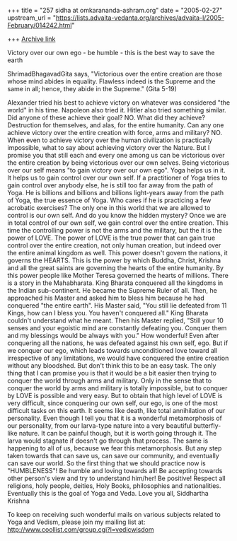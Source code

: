 +++
title = "257 sidha at omkarananda-ashram.org"
date = "2005-02-27"
upstream_url = "https://lists.advaita-vedanta.org/archives/advaita-l/2005-February/014242.html"

+++
[Archive link](https://lists.advaita-vedanta.org/archives/advaita-l/2005-February/014242.html)

Victory over our own ego - be humble - this is the best way to save the earth

ShrimadBhagavadGita says,
"Victorious over the entire creation are those whose mind abides in
equality. Flawless indeed is the Supreme and the same in all; hence, they
abide in the Supreme." (Gita 5-19)

Alexander tried his best to achieve victory on whatever was considered
"the world" in his time. Napoleon also tried it. Hitler also tried
something similar. Did anyone of these achieve their goal?
NO.
What did they achieve? Destruction for themselves, and alas, for the
entire humanity.
Can any one achieve victory over the entire creation with force, arms and
military?
NO. When even to achieve victory over the human civilization is
practically impossible, what to say about achieving victory over the
Nature.
But I promise you that still each and every one among us can be victorious
over the entire creation by being victorious over our own selves. Being
victorious over our self means "to gain victory over our own ego". Yoga
helps us in it. It helps us to gain control over our own self.
If a practitioner of Yoga tries to gain control over anybody else, he is
still too far away from the path of Yoga. He is billions and billions and
billions light-years away from the path of Yoga, the true essence of Yoga.
Who cares if he is practicing a few acrobatic exercises?
The only one in this world that we are allowed to control is our own self.
And do you know the hidden mystery? Once we are in total control of our
own self, we gain control over the entire creation. This time the
controlling power is not the arms and the military, but the it is the
power of LOVE.
The power of LOVE is the true power that can gain true control over the
entire creation, not only human creation, but indeed over the entire
animal kingdom as well. This power doesn't govern the nations, it governs
the HEARTS. This is the power by which Buddha, Christ, Krishna and all the
great saints are governing the hearts of the entire humanity. By this
power people like Mother Teresa governed the hearts of millions.
There is a story in the Mahabharata. King Bharata conquered all the
kingdoms in the Indian sub-continent. He became the Supreme Ruler of all.
Then, he approached his Master and asked him to bless him because he had
conquered "the entire earth". His Master said, "You still lie defeated
from 11 Kings, how can I bless you. You haven't conquered all." King
Bharata couldn't understand what he meant. Then his Master replied, "Still
your 10 senses and your egoistic mind are constantly defeating you.
Conquer them and my blessings would be always with you."
How wonderful! Even after conquering all the nations, he was defeated
against his own self, ego. But if we conquer our ego, which leads towards
unconditioned love toward all irrespective of any limitations, we would
have conquered the entire creation without any bloodshed.
But don't think this to be an easy task. The only thing that I can promise
you is that it would be a bit easier then trying to conquer the world
through arms and military. Only in the sense that to conquer the world by
arms and military is totally impossible, but to conquer by LOVE is
possible and very easy. But to obtain that high level of LOVE is very
difficult, since conquering our own self, our ego, is one of the most
difficult tasks on this earth. It seems like death, like total
annihilation of our personality. Even though I tell you that it is a
wonderful metamorphosis of our personality, from our larva-type nature
into a very beautiful butterfly-like nature. It can be painful though, but
it is worth going through it. The larva would stagnate if doesn't go
through that process. The same is happening to all of us, because we fear
this metamorphosis. But any step taken towards that can save us, can save
our community, and eventually can save our world.
So the first thing that we should practice now is "HUMBLENESS"!
Be humble and loving towards all! Be accepting towards other person's view
and try to understand him/her! Be positive! Respect all religions, holy
people, deities, Holy Books, philosophies and nationalities. Eventually
this is the goal of Yoga and Veda.
Love you all,
Siddhartha Krishna

To keep on receiving such wonderful mails on various subjects related to
Yoga and Vedism, please join my mailing list at:
http://www.coollist.com/group.cgi?l=vedicwisdom


